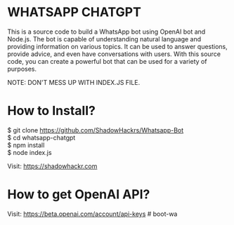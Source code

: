 # WHATSAPP CHATGPT
This is a source code to build a WhatsApp bot using OpenAI bot and Node.js. The bot is capable of understanding natural language and providing information on various topics. It can be used to answer questions, provide advice, and even have conversations with users. With this source code, you can create a powerful bot that can be used for a variety of purposes. <br>

NOTE: DON'T MESS UP WITH INDEX.JS FILE. <br>

# How to Install? 
$ git clone https://github.com/ShadowHackrs/Whatsapp-Bot <br>
$ cd whatsapp-chatgpt <br>
$ npm install <br>
$ node index.js <br>

Visit: https://shadowhackr.com <br>

# How to get OpenAI API?
Visit: https://beta.openai.com/account/api-keys
#   b o o t - w a  
 